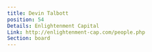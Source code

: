 ```yaml
---
title: Devin Talbott
position: 54
Details: Enlightenment Capital
Link: http://enlightenment-cap.com/people.php
Section: board
---
```


